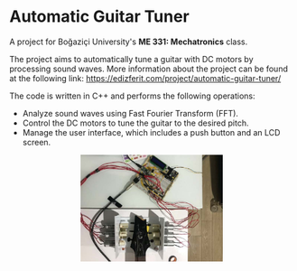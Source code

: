 # Automatic Guitar Tuner

A project for Boğaziçi University's **ME 331: Mechatronics** class.

The project aims to automatically tune a guitar with DC motors by processing sound waves. More information about the project can be found at the following link: https://edizferit.com/project/automatic-guitar-tuner/

The code is written in C++ and performs the following operations:

* Analyze sound waves using Fast Fourier Transform (FFT).
* Control the DC motors to tune the guitar to the desired pitch.
* Manage the user interface, which includes a push button and an LCD screen.

<p align="center">
  <img src="https://github.com/edizferit/Automatic_Guitar_Tuner/blob/main/figures/preview.jpg?raw=true" width="50%">
</p>
